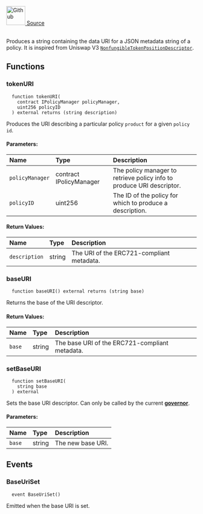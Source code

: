 <a href="https://github.com/solace-fi/solace-core/blob/main/contracts/interfaces/utils/IPolicyDescriptorV2.sol"><img src="/img/github.svg" alt="Github" width="50px"/> Source</a><br/><br/>

Produces a string containing the data URI for a JSON metadata string of a policy.
It is inspired from Uniswap V3 [`NonfungibleTokenPositionDescriptor`](https://docs.uniswap.org/protocol/reference/periphery/NonfungibleTokenPositionDescriptor).


## Functions
### tokenURI
```solidity
  function tokenURI(
    contract IPolicyManager policyManager,
    uint256 policyID
  ) external returns (string description)
```
Produces the URI describing a particular policy `product` for a given `policy id`.


#### Parameters:
| Name | Type | Description                                                          |
| :--- | :--- | :------------------------------------------------------------------- |
| `policyManager` | contract IPolicyManager | The policy manager to retrieve policy info to produce URI descriptor. |
| `policyID` | uint256 | The ID of the policy for which to produce a description. |

#### Return Values:
| Name                           | Type          | Description                                                                  |
| :----------------------------- | :------------ | :--------------------------------------------------------------------------- |
| `description` | string | The URI of the ERC721-compliant metadata. |

### baseURI
```solidity
  function baseURI() external returns (string base)
```
Returns the base of the URI descriptor.



#### Return Values:
| Name                           | Type          | Description                                                                  |
| :----------------------------- | :------------ | :--------------------------------------------------------------------------- |
| `base` | string | The base URI of the ERC721-compliant metadata. |

### setBaseURI
```solidity
  function setBaseURI(
    string base
  ) external
```
Sets the base URI descriptor.
Can only be called by the current [**governor**](/docs/protocol/governance).


#### Parameters:
| Name | Type | Description                                                          |
| :--- | :--- | :------------------------------------------------------------------- |
| `base` | string | The new base URI. |


## Events
### BaseUriSet
```solidity
  event BaseUriSet()
```
Emitted when the base URI is set.


